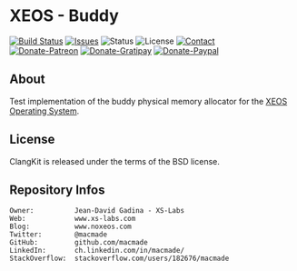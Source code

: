 XEOS - Buddy
============

[![Build Status](https://img.shields.io/travis/macmade/buddy.svg?branch=master&style=flat)](https://travis-ci.org/macmade/buddy)
[![Issues](http://img.shields.io/github/issues/macmade/buddy.svg?style=flat)](https://github.com/macmade/buddy/issues)
![Status](https://img.shields.io/badge/status-prototype-orange.svg?style=flat)
![License](https://img.shields.io/badge/license-bsd-brightgreen.svg?style=flat)
[![Contact](https://img.shields.io/badge/contact-@macmade-blue.svg?style=flat)](https://twitter.com/macmade)  
[![Donate-Patreon](https://img.shields.io/badge/donate-patreon-yellow.svg?style=flat)](https://patreon.com/macmade)
[![Donate-Gratipay](https://img.shields.io/badge/donate-gratipay-yellow.svg?style=flat)](https://www.gratipay.com/macmade)
[![Donate-Paypal](https://img.shields.io/badge/donate-paypal-yellow.svg?style=flat)](https://paypal.me/xslabs)

About
-----

Test implementation of the buddy physical memory allocator for the [XEOS Operating System](http://www.xs-labs.com/en/projects/xeos/).

License
-------

ClangKit is released under the terms of the BSD license.

Repository Infos
----------------

    Owner:			Jean-David Gadina - XS-Labs
    Web:			www.xs-labs.com
    Blog:			www.noxeos.com
    Twitter:		@macmade
    GitHub:			github.com/macmade
    LinkedIn:		ch.linkedin.com/in/macmade/
    StackOverflow:	stackoverflow.com/users/182676/macmade
